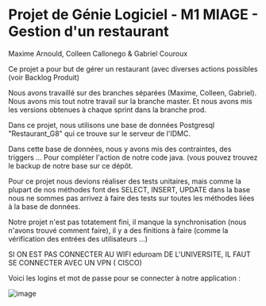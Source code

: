 # Projet de Génie Logiciel - M1 MIAGE - Gestion d'un restaurant  
Maxime Arnould, Colleen Callonego & Gabriel Couroux

Ce projet a pour but de gérer un restaurant (avec diverses actions possibles (voir Backlog Produit)   

Nous avons travaillé sur des branches séparées (Maxime, Colleen, Gabriel).
Nous avons mis tout notre travail sur la branche master. 
Et nous avons mis les versions obtenues à chaque sprint dans la branche prod. 


Dans ce projet, nous utilisons une base de données Postgresql "Restaurant_G8" qui ce trouve sur le serveur de l'IDMC. 

Dans cette base de données, nous y avons mis des contraintes, des triggers ... Pour compléter l'action de notre code java. (vous pouvez trouvez le backup de notre base sur ce dépôt.  

Pour ce projet nous devions réaliser des tests unitaires, mais comme la plupart de nos méthodes font des SELECT, INSERT, UPDATE dans la base nous ne sommes pas arrivez à faire des tests sur toutes les méthodes liées à la base de données.

Notre projet n'est pas totatement fini, il manque la synchronisation (nous n'avons trouvé comment faire), il y a des finitions à faire (comme la vérification des entrées des utilisateurs ...) 

SI ON EST PAS CONNECTER AU WIFI eduroam DE L'UNIVERSITE, IL FAUT SE CONNECTER AVEC UN VPN   ( CISCO)


Voici les logins et mot de passe pour se connecter à notre application : 

![image](https://user-images.githubusercontent.com/57937442/120242617-98719c80-c265-11eb-8e00-e9d32e12151e.png)
